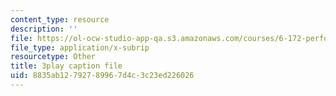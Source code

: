 ```yaml
---
content_type: resource
description: ''
file: https://ol-ocw-studio-app-qa.s3.amazonaws.com/courses/6-172-performance-engineering-of-software-systems-fall-2018/8835ab12792789967d4c3c23ed226026_Z7r4aAZ9Vqo.srt
file_type: application/x-subrip
resourcetype: Other
title: 3play caption file
uid: 8835ab12-7927-8996-7d4c-3c23ed226026
---
```

